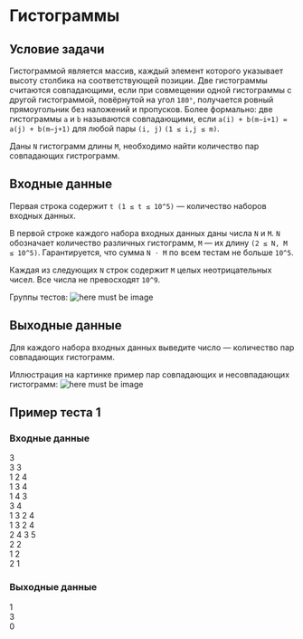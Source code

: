 # Гистограммы

## Условие задачи
Гистограммой является массив, каждый элемент которого указывает высоту столбика на соответствующей позиции.
Две гистограммы считаются совпадающими, если при совмещении одной гистограммы с другой гистограммой, повёрнутой на угол `180°`, 
получается ровный прямоугольник без наложений и пропусков. Более формально: две гистограммы `a` и `b` называются совпадающими, если 
`a(i) ​+ b(m−i+1) ​= a(j) ​+ b(m−j+1​)` для любой пары `(i, j)` `(1 ≤ i,j ≤ m)`.

Даны `N` гистограмм длины `M`, необходимо найти количество пар совпадающих гистрограмм.

## Входные данные
Первая строка содержит `t (1 ≤ t ≤ 10^5)` — количество наборов входных данных.

В первой строке каждого набора входных данных даны числа `N` и `M`. `N` обозначает количество различных гистограмм, `M` — их длину 
`(2 ≤ N, M ≤ 10^5)`. Гарантируется, что сумма `N ⋅ M` по всем тестам не больше `10^5`.

Каждая из следующих `N` строк содержит `M` целых неотрицательных чисел. Все числа не превосходят `10^9`.

Группы тестов:
![here must be image](https://cdn1.ozone.ru/s3/taskbook-images-store/doschechki-groups.png)

## Выходные данные
Для каждого набора входных данных выведите число — количество пар совпадающих гистограмм.

Иллюстрация на картинке пример пар совпадающих и несовпадающих гистограмм:
![here must be image](https://cdn1.ozone.ru/s3/taskbook-images-store/histo-picture.png)

## Пример теста 1
### Входные данные
3\
3 3\
1 2 4\
1 3 4\
1 4 3\
3 4\
1 3 2 4\
1 3 2 4\
2 4 3 5\
2 2\
1 2\
2 1
### Выходные данные
1\
3\
0